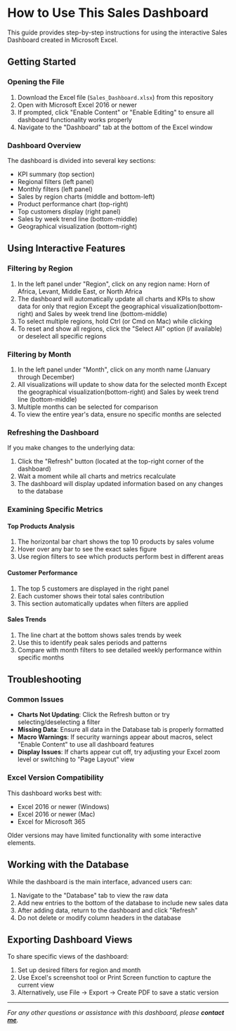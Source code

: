 # How to Use This Sales Dashboard

This guide provides step-by-step instructions for using the interactive Sales Dashboard created in Microsoft Excel.

## Getting Started

### Opening the File

1. Download the Excel file (`Sales_Dashboard.xlsx`) from this repository
2. Open with Microsoft Excel 2016 or newer
3. If prompted, click "Enable Content" or "Enable Editing" to ensure all dashboard functionality works properly
4. Navigate to the "Dashboard" tab at the bottom of the Excel window

### Dashboard Overview

The dashboard is divided into several key sections:
- KPI summary (top section)
- Regional filters (left panel)
- Monthly filters (left panel)
- Sales by region charts (middle and bottom-left)
- Product performance chart (top-right)
- Top customers display (right panel)
- Sales by week trend line (bottom-middle)
- Geographical visualization (bottom-right)

## Using Interactive Features

### Filtering by Region

1. In the left panel under "Region", click on any region name: Horn of Africa, Levant, Middle East, or North Africa
2. The dashboard will automatically update all charts and KPIs to show data for only that region Except the geographical 
	visualization(bottom-right) and Sales by week trend line (bottom-middle)
3. To select multiple regions, hold Ctrl (or Cmd on Mac) while clicking
4. To reset and show all regions, click the "Select All" option (if available) or deselect all specific regions

### Filtering by Month

1. In the left panel under "Month", click on any month name (January through December)
2. All visualizations will update to show data for the selected month Except the geographical 
	visualization(bottom-right) and Sales by week trend line (bottom-middle)
3. Multiple months can be selected for comparison
4. To view the entire year's data, ensure no specific months are selected

### Refreshing the Dashboard

If you make changes to the underlying data:

1. Click the "Refresh" button (located at the top-right corner of the dashboard)
2. Wait a moment while all charts and metrics recalculate
3. The dashboard will display updated information based on any changes to the database

### Examining Specific Metrics

#### Top Products Analysis
1. The horizontal bar chart shows the top 10 products by sales volume
2. Hover over any bar to see the exact sales figure
3. Use region filters to see which products perform best in different areas

#### Customer Performance
1. The top 5 customers are displayed in the right panel
2. Each customer shows their total sales contribution
3. This section automatically updates when filters are applied

#### Sales Trends
1. The line chart at the bottom shows sales trends by week
2. Use this to identify peak sales periods and patterns
3. Compare with month filters to see detailed weekly performance within specific months

## Troubleshooting

### Common Issues

- **Charts Not Updating**: Click the Refresh button or try selecting/deselecting a filter
- **Missing Data**: Ensure all data in the Database tab is properly formatted
- **Macro Warnings**: If security warnings appear about macros, select "Enable Content" to use all dashboard features
- **Display Issues**: If charts appear cut off, try adjusting your Excel zoom level or switching to "Page Layout" view

### Excel Version Compatibility

This dashboard works best with:
- Excel 2016 or newer (Windows)
- Excel 2016 or newer (Mac)
- Excel for Microsoft 365

Older versions may have limited functionality with some interactive elements.

## Working with the Database

While the dashboard is the main interface, advanced users can:

1. Navigate to the "Database" tab to view the raw data
2. Add new entries to the bottom of the database to include new sales data
3. After adding data, return to the dashboard and click "Refresh"
4. Do not delete or modify column headers in the database

## Exporting Dashboard Views

To share specific views of the dashboard:

1. Set up desired filters for region and month
2. Use Excel's screenshot tool or Print Screen function to capture the current view
3. Alternatively, use File → Export → Create PDF to save a static version

---

*For any other questions or assistance with this dashboard, please **contact [me](https://www.linkedin.com/in/saleem-khaled-a502b3253/)**.*
